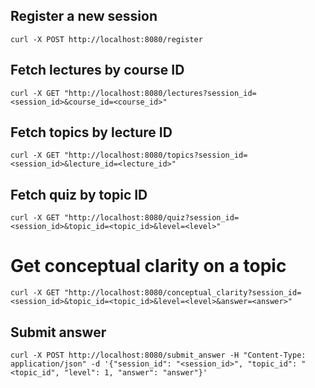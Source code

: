 ## Register a new session

```
curl -X POST http://localhost:8080/register
```
## Fetch lectures by course ID
```
curl -X GET "http://localhost:8080/lectures?session_id=<session_id>&course_id=<course_id>"
```
## Fetch topics by lecture ID
```
curl -X GET "http://localhost:8080/topics?session_id=<session_id>&lecture_id=<lecture_id>"
```
## Fetch quiz by topic ID
```
curl -X GET "http://localhost:8080/quiz?session_id=<session_id>&topic_id=<topic_id>&level=<level>"
```

# Get conceptual clarity on a topic

```
curl -X GET "http://localhost:8080/conceptual_clarity?session_id=<session_id>&topic_id=<topic_id>&level=<level>&answer=<answer>"
```

## Submit answer
```
curl -X POST http://localhost:8080/submit_answer -H "Content-Type: application/json" -d '{"session_id": "<session_id>", "topic_id": "<topic_id", "level": 1, "answer": "answer"}'

```